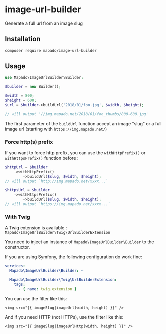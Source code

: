 # image-url-builder

Generate a full url from an image slug

## Installation

```sh
composer require mapado/image-url-builder
```

## Usage

```php
use Mapado\ImageUrlBuilder\Builder;

$builder = new Builder();

$width = 800;
$height = 600;
$url = $builder->buildUrl('2018/01/foo.jpg', $width, $height);

// will output '//img.mapado.net/2018/01/foo_thumbs/800-600.jpg'
```

The first parameter of the `buildUrl` function accept an image "slug" or a full image url (starting with `https://img.mapado.net/`)

### Force http(s) prefix

If you want to force http prefix, you can use the `withHttpPrefix()` or `withHttpsPrefix()` function before :
```php
$httpUrl = $builder
    ->withHttpPrefix()
        ->buildUrl($slug, $width, $height);
// will output `http://img.mapado.net/xxxx...`

$httpsUrl = $builder
    ->withHttpsPrefix()
        ->buildUrl($slug, $width, $height);
// will output `https://img.mapado.net/xxxx...`
```

### With Twig

A Twig extension is available : `Mapado\ImageUrlBuilder\Twig\UrlBuilderExtension`

You need to inject an instance of `Mapado\ImageUrlBuilder\Builder` to the constructor.

If you are using Symfony, the following configuration do work fine:

```yaml
services:
  Mapado\ImageUrlBuilder\Builder: ~

  Mapado\ImageUrlBuilder\Twig\UrlBuilderExtension:
    tags:
      - { name: twig.extension }

```

You can use the filter like this:
```twig
<img src="{{ imageSlug|imageUrl(width, height) }}" />
```

And if you need HTTP (not HTTPs), use the filter like this:
```twig
<img src="{{ imageSlug|imageUrlHttp(width, height) }}" />
```